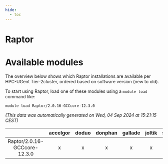 ```yaml
---
hide:
  - toc
---
```


Raptor
======

# Available modules


The overview below shows which Raptor installations are available per HPC-UGent Tier-2cluster, ordered based on software version (new to old).

To start using Raptor, load one of these modules using a `module load` command like:

```shell
module load Raptor/2.0.16-GCCcore-12.3.0
```

*(This data was automatically generated on Wed, 04 Sep 2024 at 15:21:15 CEST)*  

| |accelgor|doduo|donphan|gallade|joltik|shinx|skitty|
| :---: | :---: | :---: | :---: | :---: | :---: | :---: | :---: |
|Raptor/2.0.16-GCCcore-12.3.0|x|x|x|x|x|x|x|
